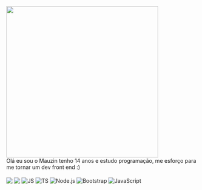 <img src="https://raw.githubusercontent.com/MicaelliMedeiros/micaellimedeiros/master/image/computer-illustration.png" min-width="400px" max-width="400px" width="400px" align="center">
<br>
Olá eu sou o Mauzin tenho 14 anos e estudo programação, me esforço para me tornar um dev front end :)
<br>
<br>

<div style="display: inline-block">
  <img align="center" src="https://img.shields.io/badge/HTML5-E34F26?style=for-the-badge&logo=html5&logoColor=white" />
  <img align="center" src="https://img.shields.io/badge/CSS3-1572B6?style=for-the-badge&logo=css3&logoColor=white" />
  <img align="center" alt="JS" src="https://img.shields.io/badge/JavaScript-F7DF1E?style=for-the-badge&logo=javascript&logoColor=black" />
  <img align="center" alt="TS" src="https://img.shields.io/badge/TypeScript-007ACC?style=for-the-badge&logo=typescript&logoColor=white" />
  <img align="center" alt="Node.js" src="https://img.shields.io/badge/Node.js-43853D?style=for-the-badge&logo=node.js&logoColor=white" /> <img align="center" alt="Bootstrap" src="https://img.shields.io/badge/Bootstrap-563D7C?style=for-the-badge&logo=bootstrap&logoColor=white" />
  <img align="center" alt="JavaScript" src="https://img.shields.io/badge/MySQL-00000F?style=for-the-badge&logo=mysql&logoColor=white" /><br><br>
</div>

